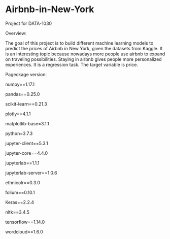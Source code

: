 # Airbnb-in-New-York
Project for DATA-1030

Overview:

The goal of this project is to build different machine learning models to predict the prices of Airbnb in New York, given the datasets from Kaggle. It is an interesting topic because nowadays more people use airbnb to expand on traveling possibilities. Staying in airbnb gives people more personalized experiences. It is a regression task. The target variable is price.


Pageckage version:

numpy==1.17.1

pandas==0.25.0

scikit-learn==0.21.3

plotly==4.1.1

matplotlib-base=3.1.1

python=3.7.3

jupyter-client==5.3.1

jupyter-core==4.4.0

jupyterlab==1.1.1

jupyterlab-server==1.0.6

ethnicolr==0.3.0

folium==0.10.1

Keras==2.2.4

nltk==3.4.5

tensorflow==1.14.0

wordcloud==1.6.0
